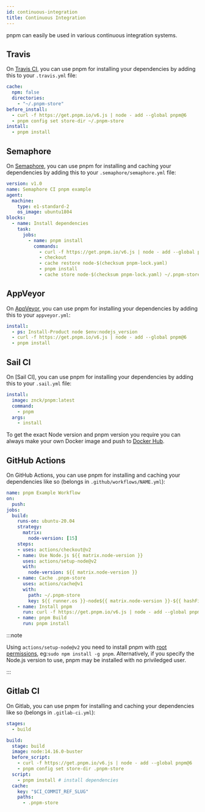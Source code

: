 ```yaml
---
id: continuous-integration
title: Continuous Integration
---
```


pnpm can easily be used in various continuous integration systems.

## Travis

On [Travis CI], you can use pnpm for installing your dependencies by adding this
to your `.travis.yml` file:

```yaml title=".travis.yml"
cache:
  npm: false
  directories:
    - "~/.pnpm-store"
before_install:
  - curl -f https://get.pnpm.io/v6.js | node - add --global pnpm@6
  - pnpm config set store-dir ~/.pnpm-store
install:
  - pnpm install
```

[Travis CI]: https://travis-ci.org

## Semaphore

On [Semaphore], you can use pnpm for installing and caching your dependencies by
adding this to your `.semaphore/semaphore.yml` file:

```yaml title=".semaphore/semaphore.yml"
version: v1.0
name: Semaphore CI pnpm example
agent:
  machine:
    type: e1-standard-2
    os_image: ubuntu1804
blocks:
  - name: Install dependencies
    task:
      jobs:
        - name: pnpm install
          commands:
            - curl -f https://get.pnpm.io/v6.js | node - add --global pnpm@6
            - checkout
            - cache restore node-$(checksum pnpm-lock.yaml)
            - pnpm install
            - cache store node-$(checksum pnpm-lock.yaml) ~/.pnpm-store
```

[Semaphore]: https://semaphoreci.com

## AppVeyor

On [AppVeyor], you can use pnpm for installing your dependencies by adding this
to your `appveyor.yml`:

```yaml title="appveyor.yml"
install:
  - ps: Install-Product node $env:nodejs_version
  - curl -f https://get.pnpm.io/v6.js | node - add --global pnpm@6
  - pnpm install
```

[AppVeyor]: https://www.appveyor.com

## Sail CI

On [Sail CI], you can use pnpm for installing your dependencies by adding this to your `.sail.yml` file:

```yaml title=".sail.yml"
install:
  image: znck/pnpm:latest
  command:
    - pnpm
  args:
    - install
```
To get the exact Node version and pnpm version you require you can always make
your own Docker image and push to [Docker Hub](https://hub.docker.com/).

[Sali CI]: https://sail.ci

## GitHub Actions

On GitHub Actions, you can use pnpm for installing and caching your dependencies
like so (belongs in `.github/workflows/NAME.yml`):

```yaml title=".github/workflows/NAME.yml"
name: pnpm Example Workflow
on:
  push:
jobs:
  build:
    runs-on: ubuntu-20.04
    strategy:
      matrix:
        node-version: [15]
    steps:
    - uses: actions/checkout@v2
    - name: Use Node.js ${{ matrix.node-version }}
      uses: actions/setup-node@v2
      with:
        node-version: ${{ matrix.node-version }}
    - name: Cache .pnpm-store
      uses: actions/cache@v1
      with:
        path: ~/.pnpm-store
        key: ${{ runner.os }}-node${{ matrix.node-version }}-${{ hashFiles('**/pnpm-lock.yaml') }}
    - name: Install pnpm
      run: curl -f https://get.pnpm.io/v6.js | node - add --global pnpm@6
    - name: pnpm Build
      run: pnpm install
```

:::note

Using `actions/setup-node@v2` you need to install pnpm with [root permissions](https://github.com/actions/setup-node/issues/177), eg:`sudo npm install -g pnpm`. Alternatively, if you specify the Node.js version to use, pnpm may be installed with no priviledged user.

:::

## Gitlab CI

On Gitlab, you can use pnpm for installing and caching your dependencies
like so (belongs in `.gitlab-ci.yml`):

```yaml title=".gitlab-ci.yml"
stages:
  - build

build:
  stage: build
  image: node:14.16.0-buster
  before_script:
    - curl -f https://get.pnpm.io/v6.js | node - add --global pnpm@6
    - pnpm config set store-dir .pnpm-store
  script:
    - pnpm install # install dependencies
  cache:
    key: "$CI_COMMIT_REF_SLUG"
    paths:
      - .pnpm-store
```
